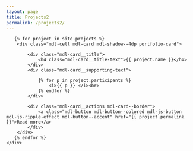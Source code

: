```yaml
---
layout: page
title: Projects2
permalink: /projects2/
---
```

<body>
<main class="mdl-layout__content">
	<div class="mdl-grid portfolio-max-width">
	
	   {% for project in site.projects %}
		<div class="mdl-cell mdl-card mdl-shadow--4dp portfolio-card">
	  
			<div class="mdl-card__title">
				<h4 class="mdl-card__title-text">{{ project.name }}</h4>
			</div>
			<div class="mdl-card__supporting-text">
			    
				{% for p in project.participants %}
				    <i>{{ p }} </i><br>
				{% endfor %}
			</div>
			
			<div class="mdl-card__actions mdl-card--border">
				<a class="mdl-button mdl-button--colored mdl-js-button mdl-js-ripple-effect mdl-button--accent" href="{{ project.permalink }}">Read more</a>
			</div>
		</div>
	   {% endfor %}
	</div>

</main>

</body>




